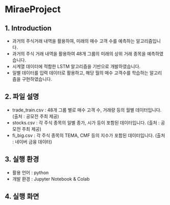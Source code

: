 # MiraeProject
## 1. Introduction
  - 과거의 주식거래 내역을 활용하여, 미래의 매수 고객 수를 예측하는 알고리즘입니다. 
  - 과거의 주식 거래 내역을 활용하여 48개 그룹의 미래의 상위 거래 종목을 예측하였습니다.
  - 시계열 데이터에 적합한 LSTM 알고리즘을 기반으로 개발하였습니다.
  - 일별 데이터를 입력 데이터로 활용하고, 해당 월의 매수 고객수를 학습하는 알고리즘을 구현하였습니다.
## 2. 파일 설명
  - trade_train.csv : 48개 그룹 별로 매수 고객 수, 거래량 등의 월별 데이터입니다. (출처 : 공모전 주최 제공)
  - stocks.csv : 각 주식 종목의 일별 종가, 시가 등이 포함된 데이터입니다. (출처 : 공모전 주최 제공)
  - fi_big.csv : 각 주식 종목의 TEMA, CMF 등의 지수가 포함된 데이터입니다. (출처 : 네이버 금융 데이터)
## 3. 실행 환경
  - 활용 언어 : python
  - 개발 환경 : Jupyter Notebook & Colab
## 4. 실행 화면

